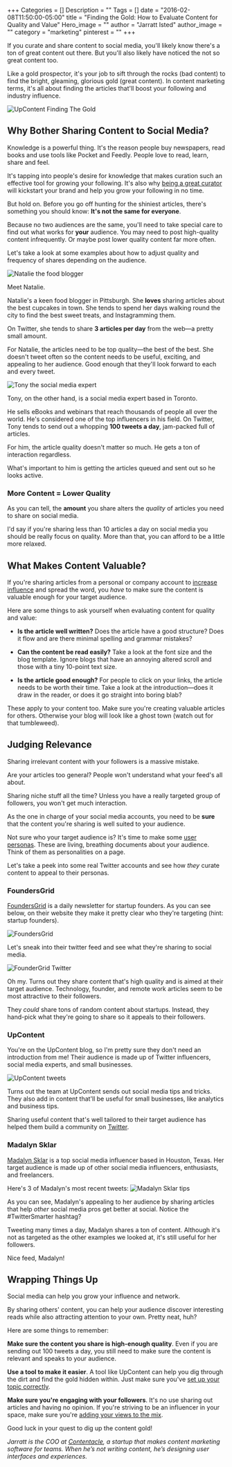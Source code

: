 +++
Categories = []
Description = ""
Tags = []
date = "2016-02-08T11:50:00-05:00"
title = "Finding the Gold: How to Evaluate Content for Quality and Value"
Hero_image = ""
author = "Jarratt Isted"
author_image = ""
category = "marketing"
pinterest = ""
+++

If you curate and share content to social media, you'll likely know there's a ton of great content out there. But you'll also likely have noticed the not so great content too.

Like a gold prospector, it's your job to sift through the rocks (bad content) to find the bright, gleaming, glorious gold (great content). In content marketing terms, it's all about finding the articles that'll boost your following and industry influence.

![UpContent Finding The Gold](https://contentacle.ghost.io/content/images/2016/02/N9EiCi2tSl.jpeg)

## Why Bother Sharing Content to Social Media?

Knowledge is a powerful thing. It's the reason people buy newspapers, read books and use tools like Pocket and Feedly. People love to read, learn, share and feel.

It's tapping into people's desire for knowledge that makes curation such an effective tool for growing your following. It's also why [being a great curator](http://blog.contentacle.com/how-content-curation-can-increase-your-influence/) will kickstart your brand and help you grow your following in no time.

But hold on. Before you go off hunting for the shiniest articles, there's something you should know: **It's not the same for everyone**.

Because no two audiences are the same, you'll need to take special care to find out what works for **your** audience. You may need to post high-quality content infrequently. Or maybe post lower quality content far more often.

Let's take a look at some examples about how to adjust quality and frequency of shares depending on the audience.

![Natalie the food blogger](https://contentacle.ghost.io/content/images/2016/01/BguHuqJCOM.png)

Meet Natalie.

Natalie's a keen food blogger in Pittsburgh. She **loves** sharing articles about the best cupcakes in town. She tends to spend her days walking round the city to find the best sweet treats, and Instagramming them.

On Twitter, she tends to share **3 articles per day** from the web—a pretty small amount.

For Natalie, the articles need to be top quality—the best of the best. She doesn't tweet often so the content needs to be useful, exciting, and appealing to her audience. Good enough that they'll look forward to each and every tweet.

![Tony the social media expert](https://contentacle.ghost.io/content/images/2016/01/jniqc1feSW.png)

Tony, on the other hand, is a social media expert based in Toronto.

He sells eBooks and webinars that reach thousands of people all over the world. He's considered one of the top influencers in his field. On Twitter, Tony tends to send out a whopping **100 tweets a day**, jam-packed full of articles.

For him, the article quality doesn't matter so much. He gets a ton of interaction regardless.

What's important to him is getting the articles queued and sent out so he looks active.

### More Content = Lower Quality

As you can tell, the **amount** you share alters the *quality* of articles you need to share on social media.

I'd say if you're sharing less than 10 articles a day on social media you should be really focus on quality. More than that, you can afford to be a little more relaxed.

## What Makes Content Valuable?

If you're sharing articles from a personal or company account to [increase influence](https://upcontent.com/post/everyone-has-influence/) and spread the word, you *have* to make sure the content is valuable enough for your target audience.

Here are some things to ask yourself when evaluating content for quality and value:

- **Is the article well written?** Does the article have a good structure? Does it flow and are there minimal spelling and grammar mistakes?

- **Can the content be read easily?** Take a look at the font size and the blog template. Ignore blogs that have an annoying altered scroll and those with a tiny 10-point text size.

- **Is the article good enough?** For people to click on your links, the article needs to be worth their time. Take a look at the introduction—does it draw in the reader, or does it go straight into boring blab?

These apply to your content too. Make sure you're creating valuable articles for others. Otherwise your blog will look like a ghost town (watch out for that tumbleweed).

## Judging Relevance

Sharing irrelevant content with your followers is a massive mistake.

Are your articles too general? People won't understand what your feed's all about.

Sharing niche stuff all the time? Unless you have a really targeted group of followers, you won't get much interaction.

As the one in charge of your social media accounts, you need to be **sure** that the content you're sharing is well suited to your audience.

Not sure who your target audience is? It's time to make some [user personas](http://blog.invisionapp.com/writing-design-portfolio/). These are living, breathing documents about your audience. Think of them as personalities on a page.

Let's take a peek into some real Twitter accounts and see how *they* curate content to appeal to their personas.

### FoundersGrid
[FoundersGrid](https://foundersgrid.com/) is a daily newsletter for startup founders. As you can see below, on their website they make it pretty clear who they're targeting (hint: startup founders).

![FoundersGrid](https://contentacle.ghost.io/content/images/2016/01/KYzMGdIEcE.png)

Let's sneak into their twitter feed and see what they're sharing to social media.

![FounderGrid Twitter](https://contentacle.ghost.io/content/images/2016/01/u3vkkPeMQ4.png)

Oh my. Turns out they share content that's high quality and is aimed at their target audience. Technology, founder, and remote work articles seem to be most attractive to their followers.

They *could* share tons of random content about startups. Instead, they hand-pick what they're going to share so it appeals to their followers.

### UpContent

You're on the UpContent blog, so I'm pretty sure they don't need an introduction from me! Their audience is made up of Twitter influencers, social media experts, and small businesses.

![UpContent tweets](https://contentacle.ghost.io/content/images/2016/01/BbzHV76cod.png)

Turns out the team at UpContent sends out social media tips and tricks. They also add in content that'll be useful for small businesses, like analytics and business tips.

Sharing useful content that's well tailored to their target audience has helped them build a community on [Twitter](http://twitter.com/getupcontent).

### Madalyn Sklar

[Madalyn Sklar](https://twitter.com/MadalynSklar) is a top social media influencer based in Houston, Texas. Her target audience is made up of other social media influencers, enthusiasts, and freelancers.

Here's 3 of Madalyn's most recent tweets:
![Madalyn Sklar tips](https://contentacle.ghost.io/content/images/2016/01/wZryzMkCtW.png)

As you can see, Madalyn's appealing to her audience by sharing articles that help *other* social media pros get better at social. Notice the #TwitterSmarter hashtag?

Tweeting many times a day, Madalyn shares a ton of content. Although it's not as targeted as the other examples we looked at, it's still useful for her followers.

Nice feed, Madalyn!

## Wrapping Things Up

Social media can help you grow your influence and network.

By sharing others' content, you can help your audience discover interesting reads while also attracting attention to your own. Pretty neat, huh?

Here are some things to remember:

**Make sure the content you share is high-enough quality**. Even if you are sending out 100 tweets a day, you still need to make sure the content is relevant and speaks to your audience.

**Use a tool to make it easier**. A tool like UpContent can help you dig through the dirt and find the gold hidden within. Just make sure you've [set up your topic correctly](https://upcontent.com/post/how-to-create-an-effective-upcontent-topic/).

**Make sure you're engaging with your followers**. It's no use sharing out articles and having no opinion. If you're striving to be an influencer in your space, make sure you're [adding your views to the mix](http://blog.contentacle.com/how-content-curation-can-increase-your-influence/).

Good luck in your quest to dig up the content gold!

*Jarratt is the COO at [Contentacle](http://contentacle.com), a startup that makes content marketing software for teams. When he’s not writing content, he’s designing user interfaces and experiences.*
